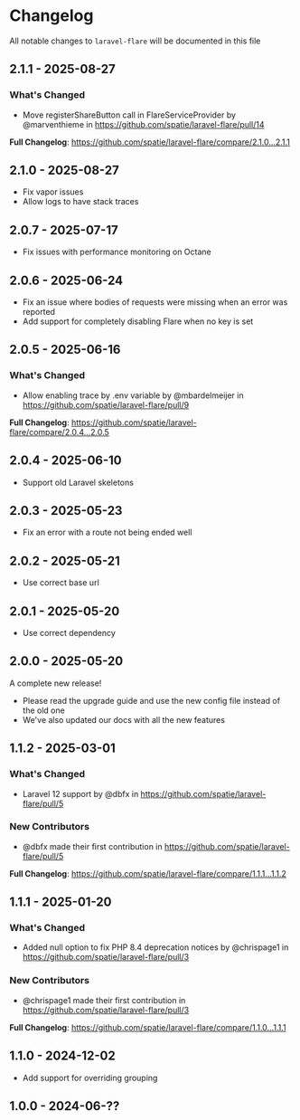# Changelog

All notable changes to `laravel-flare` will be documented in this file

## 2.1.1 - 2025-08-27

### What's Changed

* Move registerShareButton call in FlareServiceProvider by @marventhieme in https://github.com/spatie/laravel-flare/pull/14

**Full Changelog**: https://github.com/spatie/laravel-flare/compare/2.1.0...2.1.1

## 2.1.0 - 2025-08-27

- Fix vapor issues
- Allow logs to have stack traces

## 2.0.7 - 2025-07-17

- Fix issues with performance monitoring on Octane

## 2.0.6 - 2025-06-24

- Fix an issue where bodies of requests were missing when an error was reported
- Add support for completely disabling Flare when no key is set

## 2.0.5 - 2025-06-16

### What's Changed

* Allow enabling trace by .env variable by @mbardelmeijer in https://github.com/spatie/laravel-flare/pull/9

**Full Changelog**: https://github.com/spatie/laravel-flare/compare/2.0.4...2.0.5

## 2.0.4 - 2025-06-10

- Support old Laravel skeletons

## 2.0.3 - 2025-05-23

- Fix an error with a route not being ended well

## 2.0.2 - 2025-05-21

- Use correct base url

## 2.0.1 - 2025-05-20

- Use correct dependency

## 2.0.0 - 2025-05-20

A complete new release!

- Please read the upgrade guide and use the new config file instead of the old one
- We've also updated our docs with all the new features

## 1.1.2 - 2025-03-01

### What's Changed

* Laravel 12 support by @dbfx in https://github.com/spatie/laravel-flare/pull/5

### New Contributors

* @dbfx made their first contribution in https://github.com/spatie/laravel-flare/pull/5

**Full Changelog**: https://github.com/spatie/laravel-flare/compare/1.1.1...1.1.2

## 1.1.1 - 2025-01-20

### What's Changed

* Added null option to fix PHP 8.4 deprecation notices by @chrispage1 in https://github.com/spatie/laravel-flare/pull/3

### New Contributors

* @chrispage1 made their first contribution in https://github.com/spatie/laravel-flare/pull/3

**Full Changelog**: https://github.com/spatie/laravel-flare/compare/1.1.0...1.1.1

## 1.1.0 - 2024-12-02

- Add support for overriding grouping

## 1.0.0 - 2024-06-??
